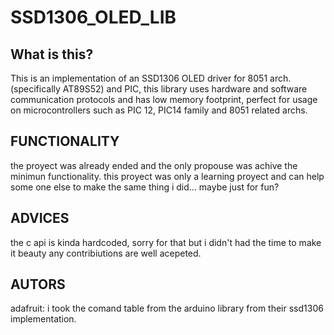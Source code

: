# SSD1306_OLED_LIB
## What is this?
This is an implementation of an SSD1306 OLED driver for 8051 arch. (specifically AT89S52) and PIC, this library uses hardware and software communication protocols and has low memory footprint, perfect for usage on microcontrollers such as PIC 12, PIC14 family  and 8051 related archs.


## FUNCTIONALITY
the proyect was already ended and the only propouse was achive the minimun functionality. this proyect was only a learning proyect and can help some one else  to make the same thing i did... maybe just for fun? 


## ADVICES 
the c api is kinda hardcoded, sorry for that but i didn't had the time to make it beauty
any contribiutions are well acepeted.


## AUTORS
adafruit: i took the comand table from the arduino library from their ssd1306 implementation.

